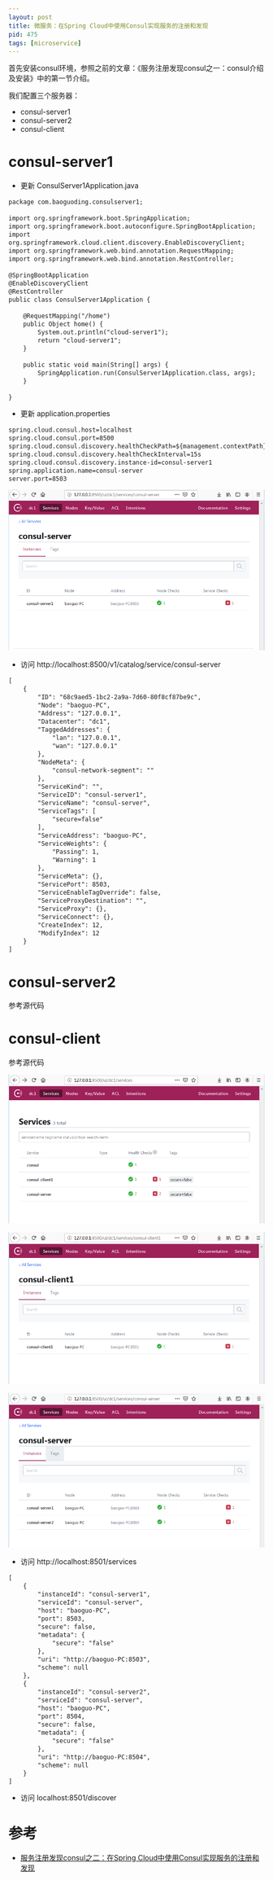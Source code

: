 ```yaml
---
layout: post
title: 微服务：在Spring Cloud中使用Consul实现服务的注册和发现
pid: 475
tags: [microservice]
---
```


首先安装consul环境，参照之前的文章：《服务注册发现consul之一：consul介绍及安装》中的第一节介绍。

我们配置三个服务器：
+ consul-server1
+ consul-server2
+ consul-client

# consul-server1

+ 更新 ConsulServer1Application.java

```
package com.baoguoding.consulserver1;

import org.springframework.boot.SpringApplication;
import org.springframework.boot.autoconfigure.SpringBootApplication;
import org.springframework.cloud.client.discovery.EnableDiscoveryClient;
import org.springframework.web.bind.annotation.RequestMapping;
import org.springframework.web.bind.annotation.RestController;

@SpringBootApplication
@EnableDiscoveryClient
@RestController
public class ConsulServer1Application {

	@RequestMapping("/home")
	public Object home() {
		System.out.println("cloud-server1");
		return "cloud-server1";
	}

	public static void main(String[] args) {
		SpringApplication.run(ConsulServer1Application.class, args);
	}

}

```

+ 更新 application.properties

```
spring.cloud.consul.host=localhost
spring.cloud.consul.port=8500
spring.cloud.consul.discovery.healthCheckPath=${management.contextPath}/health
spring.cloud.consul.discovery.healthCheckInterval=15s
spring.cloud.consul.discovery.instance-id=consul-server1
spring.application.name=consul-server
server.port=8503
```

![](/uploads/2019/08/21-07.png)

+ 访问 http://localhost:8500/v1/catalog/service/consul-server

```
[
    {
        "ID": "68c9aed5-1bc2-2a9a-7d60-80f8cf87be9c",
        "Node": "baoguo-PC",
        "Address": "127.0.0.1",
        "Datacenter": "dc1",
        "TaggedAddresses": {
            "lan": "127.0.0.1",
            "wan": "127.0.0.1"
        },
        "NodeMeta": {
            "consul-network-segment": ""
        },
        "ServiceKind": "",
        "ServiceID": "consul-server1",
        "ServiceName": "consul-server",
        "ServiceTags": [
            "secure=false"
        ],
        "ServiceAddress": "baoguo-PC",
        "ServiceWeights": {
            "Passing": 1,
            "Warning": 1
        },
        "ServiceMeta": {},
        "ServicePort": 8503,
        "ServiceEnableTagOverride": false,
        "ServiceProxyDestination": "",
        "ServiceProxy": {},
        "ServiceConnect": {},
        "CreateIndex": 12,
        "ModifyIndex": 12
    }
]

```


# consul-server2

参考源代码

# consul-client

参考源代码


![](/uploads/2019/08/21-08.png)

![](/uploads/2019/08/21-09.png)

![](/uploads/2019/08/21-10.png)

+ 访问 http://localhost:8501/services

```
[
	{
		"instanceId": "consul-server1",
		"serviceId": "consul-server",
		"host": "baoguo-PC",
		"port": 8503,
		"secure": false,
		"metadata": {
			"secure": "false"
		},
		"uri": "http://baoguo-PC:8503",
		"scheme": null
	},
	{
		"instanceId": "consul-server2",
		"serviceId": "consul-server",
		"host": "baoguo-PC",
		"port": 8504,
		"secure": false,
		"metadata": {
			"secure": "false"
		},
		"uri": "http://baoguo-PC:8504",
		"scheme": null
	}
]
```

+ 访问 localhost:8501/discover


# 参考
+ [服务注册发现consul之二：在Spring Cloud中使用Consul实现服务的注册和发现](https://www.cnblogs.com/duanxz/p/7049350.html)
